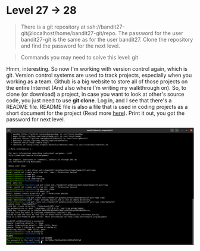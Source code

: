# Level 27 -> 28
> There is a git repository at ssh://bandit27-git@localhost/home/bandit27-git/repo. The password for the user bandit27-git is the same as for the user bandit27. Clone the repository and find the password for the next level.

> Commands you may need to solve this level: git

Hmm, interesting. So now I'm working with version control again, which is git. Version control systems are used to track projects, especially when you working as
a team. Github is a big website to store all of those projects on the entire Internet (And also where I'm writing my walkthrough on). So, to clone (or download) a 
project, in case you want to look at other's source code, you just need to use **git clone**. Log in, and I see that there's a README file. README file is also a file
that is used in coding projects as a short document for the project (Read more [here](https://en.wikipedia.org/wiki/README)). Print it out, you got the password 
for next level.

![Sol](https://github.com/HenryNg101/ctf-write-ups/blob/main/Over_the_wire/Bandit/Level%2027%20-%3E%2028/Images/0.png)
